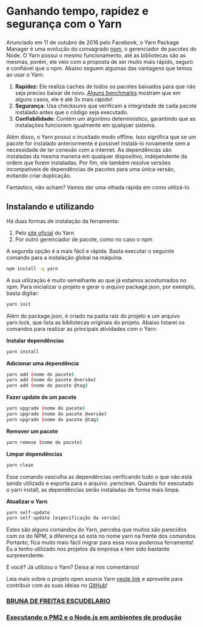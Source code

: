 # Ganhando tempo, rapidez e segurança com o Yarn



### 

Anunciado em 11 de outubro de 2016 pelo Facebook, o Yarn Package Manager é uma evolução do consagrado [npm](https://www.npmjs.com/), o gerenciador de pacotes do Node. O Yarn possui o mesmo funcionamento, até as bibliotecas são as mesmas, porém, ele veio com a proposta de ser muito mais rápido, seguro e confiável que o npm. Abaixo seguem algumas das vantagens que temos ao usar o Yarn:

1. **Rapidez:** Ele realiza caches de todos os pacotes baixados para que não seja preciso baixar de novo. [Alguns benchmarks](https://www.berriart.com/blog/2016/10/npm-yarn-benchmark/) mostram que em alguns casos, ele é até 3x mais rápido!
2. **Segurança:** Usa checksums que verificam a integridade de cada pacote instalado antes que o código seja executado.
3. **Confiabilidade:** Contém um algoritmo determinístico, garantindo que as instalações funcionem igualmente em qualquer sistema.

Além disso, o Yarn possui o inusitado modo offline. Isso significa que se um pacote for instalado anteriormente é possível instalá-lo novamente sem a necessidade de ter conexão com a internet. As dependências são instaladas da mesma maneira em qualquer dispositivo, independente da ordem que forem instaladas. Por fim, ele também resolve versões incompatíveis de dependências de pacotes para uma única versão, evitando criar duplicação.

Fantástico, não acham? Vamos dar uma olhada rápida em como utilizá-lo.

## Instalando e utilizando

Há duas formas de instalação da ferramenta:

1. Pelo [site oficial](https://yarnpkg.com/en/docs/install) do Yarn
2. Por outro gerenciador de pacote, como no caso o npm

A segunda opção é a mais fácil e rápida. Basta executar o seguinte comando para a instalação global na máquina:

```bash
npm install -g yarn
```

A sua utilização é muito semelhante ao que já estamos acostumados no npm. Para inicializar o projeto e gerar o arquivo package.json, por exemplo, basta digitar:

```bash
yarn init
```

Além do package.json, é criado na pasta raíz do projeto e um arquivo yarn.lock, que lista as bibliotecas originais do projeto. Abaixo listarei os comandos para realizar as principais atividades com o Yarn:

**Instalar dependências**

```bash
yarn install
```

**Adicionar uma dependência**

```bash
yarn add (nome do pacote) 
yarn add (nome do pacote @versão)
yarn add (nome do pacote @tag)
```

**Fazer update de um pacote**

```bash
yarn upgrade (nome do pacote) 
yarn upgrade (nome do pacote @versão)
yarn upgrade (nome do pacote @tag)
```

**Remover um pacote**

```bash
yarn remove (nome do pacote) 
```

**Limpar dependências**

```bash
yarn clean
```

Esse comando vasculha as dependências verificando tudo o que não está sendo utilizado e exporta para o arquivo .yarnclean. Quando for executado o yarn install, as dependências serão instaladas de forma mais limpa.

**Atualizar o Yarn**

```bash
yarn self-update
yarn self-update [especificação da versão]
```

Estes são alguns comandos do Yarn, perceba que muitos são parecidos com os do NPM, a diferença só está no nome yarn na frente dos comandos. Portanto, fica muito mais fácil migrar para essa nova poderosa ferramenta! Eu a tenho utilizado nos projetos da empresa e tem sido bastante surpreendente.

E você? Já utilizou o Yarn? Deixa aí nos comentários!

Leia mais sobre o projeto open source Yarn [neste link](https://yarnpkg.com/pt-BR/) e aproveite para contribuir com as suas ideias no [GitHub](https://github.com/yarnpkg/yarn)!



### [BRUNA DE FREITAS ESCUDELARIO](https://imasters.com.br/perfil/brunaescudelario)

### [Executando o PM2 e o Node.js em ambientes de produção](https://imasters.com.br/back-end/executando-o-pm2-e-o-node-js-em-ambientes-de-producao)